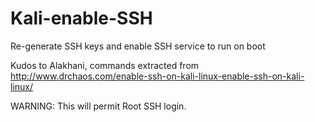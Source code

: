 # Kali-enable-SSH
Re-generate SSH keys and enable SSH service to run on boot

Kudos to Alakhani, commands extracted from http://www.drchaos.com/enable-ssh-on-kali-linux-enable-ssh-on-kali-linux/

WARNING: This will permit Root SSH login.
